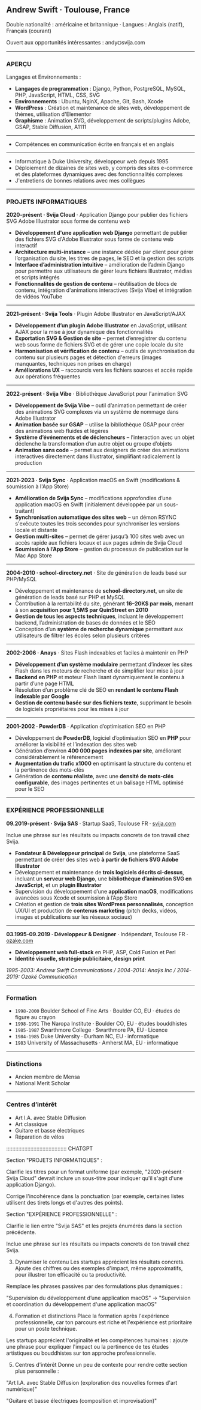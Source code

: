 <!-- https://www.w3schools.com/charsets/ref_emoji_office.asp -->

## Andrew Swift · Toulouse, France  

Double nationalité : américaine et britannique · Langues : Anglais (natif), Français (courant)

Ouvert aux opportunités intéressantes : andy⛭svija.com  

---  
### APERÇU

Langages et Environnements :

- **Langages de programmation** : Django, Python, PostgreSQL, MySQL, PHP, JavaScript, HTML, CSS, SVG
- **Environnements** : Ubuntu, NginX, Apache, Git, Bash, Xcode
- **WordPress** : Création et maintenance de sites web, développement de thèmes, utilisation d'Elementor
- **Graphisme** : Animation SVG, développement de scripts/plugins Adobe, GSAP, Stable Diffusion, A1111

---

- Compétences en communication écrite en français et en anglais

---

- Informatique à Duke University, développeur web depuis 1995  
- Déploiement de dizaines de sites web, y compris des sites e-commerce et des plateformes dynamiques avec des fonctionnalités complexes  
- J'entretiens de bonnes relations avec mes collègues

---  
### PROJETS INFORMATIQUES

<b>2020-présent · Svija Cloud</b> · Application Django pour publier des fichiers SVG Adobe Illustrator sous forme de contenu web<br>  

- **Développement d'une application web Django** permettant de publier des fichiers SVG d'Adobe Illustrator sous forme de contenu web interactif  
- **Architecture multi-instance** – une instance dédiée par client pour gérer l’organisation du site, les titres de pages, le SEO et la gestion des scripts  
- **Interface d’administration intuitive** – amélioration de l’admin Django pour permettre aux utilisateurs de gérer leurs fichiers Illustrator, médias et scripts intégrés  
- **Fonctionnalités de gestion de contenu** – réutilisation de blocs de contenu, intégration d'animations interactives (Svija Vibe) et intégration de vidéos YouTube

---  
  

<b>2021-présent · Svija Tools</b> · Plugin Adobe Illustrator en JavaScript/AJAX<br>  

- **Développement d’un plugin Adobe Illustrator** en JavaScript, utilisant AJAX pour la mise à jour dynamique des fonctionnalités  
- **Exportation SVG & Gestion de site** – permet d’enregistrer du contenu web sous forme de fichiers SVG et de gérer une copie locale du site  
- **Harmonisation et vérification de contenu** – outils de synchronisation du contenu sur plusieurs pages et détection d'erreurs (images manquantes, techniques non prises en charge)  
- **Améliorations UX** – raccourcis vers les fichiers sources et accès rapide aux opérations fréquentes  

---  
  

<b>2022-présent · Svija Vibe</b> · Bibliothèque JavaScript pour l'animation SVG<br>  

- **Développement de Svija Vibe** – outil d’animation permettant de créer des animations SVG complexes via un système de nommage dans Adobe Illustrator  
- **Animation basée sur GSAP** – utilise la bibliothèque GSAP pour créer des animations web fluides et légères  
- **Système d’événements et de déclencheurs** – l’interaction avec un objet déclenche la transformation d’un autre objet ou groupe d’objets  
- **Animation sans code** – permet aux designers de créer des animations interactives directement dans Illustrator, simplifiant radicalement la production  

---  
  

<b>2021-2023 · Svija Sync</b> · Application macOS en Swift (modifications & soumission à l'App Store)<br>  

- **Amélioration de Svija Sync** – modifications approfondies d’une application macOS en Swift (initialement développée par un sous-traitant)  
- **Synchronisation automatique des sites web** – un démon RSYNC s'exécute toutes les trois secondes pour synchroniser les versions locale et distante  
- **Gestion multi-sites** – permet de gérer jusqu’à 100 sites web avec un accès rapide aux fichiers locaux et aux pages admin de Svija Cloud  
- **Soumission à l’App Store** – gestion du processus de publication sur le Mac App Store  

---  
  

<b>2004-2010 · school-directory.net</b> · Site de génération de leads basé sur PHP/MySQL<br>  

- Développement et maintenance de **school-directory.net**, un site de génération de leads basé sur PHP et MySQL  
- Contribution à la rentabilité du site, générant **16–20K$ par mois**, menant à son **acquisition pour 1,5M$ par QuinStreet en 2010**  
- **Gestion de tous les aspects techniques**, incluant le développement backend, l’administration de bases de données et le SEO  
- Conception d’un **système de recherche dynamique** permettant aux utilisateurs de filtrer les écoles selon plusieurs critères  

---  
  

<b>2002-2006 · Anays</b> · Sites Flash indexables et faciles à maintenir en PHP<br>  

- **Développement d’un système modulaire** permettant d’indexer les sites Flash dans les moteurs de recherche et de simplifier leur mise à jour  
- **Backend en PHP** et moteur Flash lisant dynamiquement le contenu à partir d’une page HTML  
- Résolution d’un problème clé de SEO en **rendant le contenu Flash indexable par Google**  
- **Gestion de contenu basée sur des fichiers texte**, supprimant le besoin de logiciels propriétaires pour les mises à jour  

---  
  

<b>2001-2002 · PowderDB</b> · Application d’optimisation SEO en PHP<br>  

- Développement de **PowderDB**, logiciel d’optimisation SEO en **PHP** pour améliorer la visibilité et l’indexation des sites web  
- Génération d’environ **400 000 pages indexées par site**, améliorant considérablement le référencement  
- **Augmentation du trafic x1000** en optimisant la structure du contenu et la pertinence des mots-clés  
- Génération de **contenu réaliste**, avec une **densité de mots-clés configurable**, des images pertinentes et un balisage HTML optimisé pour le SEO  

  


---  
### EXPÉRIENCE PROFESSIONNELLE

<b>09.2019-présent · Svija SAS</b> · Startup SaaS, Toulouse FR · <a href=https://svija.com>svija.com</a><br>  

Inclue une phrase sur les résultats ou impacts concrets de ton travail chez Svija.

- **Fondateur & Développeur principal** de **Svija**, une plateforme SaaS permettant de créer des sites web **à partir de fichiers SVG Adobe Illustrator**  
- Développement et maintenance de **trois logiciels décrits ci-dessus**, incluant un **serveur web Django**, une **bibliothèque d’animation SVG en JavaScript**, et un **plugin Illustrator**  
- Supervision du développement d’une **application macOS**, modifications avancées sous Xcode et soumission à l’App Store  
- Création et gestion de **trois sites WordPress personnalisés**, conception UX/UI et production de **contenus marketing** (pitch decks, vidéos, images et publications sur les réseaux sociaux)  

---  
  

<b>03.1995-09.2019 · Développeur & Designer</b> · Indépendant, Toulouse FR · <a href=https://ozake.com>ozake.com</a><br>  

- **Développement web full-stack** en PHP, ASP, Cold Fusion et Perl  
- **Identité visuelle, stratégie publicitaire, design print**  

*1995-2003: Andrew Swift Communications / 2004-2014: Anaÿs Inc / 2014-2019: Ozaké Communication*  

  


---  
### Formation  

- `1998-2000` Boulder School of Fine Arts · Boulder CO, EU · études de figure au crayon  
- `1998-1991` The Naropa Institute · Boulder CO, EU · études bouddhistes  
- `1985-1987` Swarthmore College · Swarthmore PA, EU · Licence  
- `1984-1985` Duke University · Durham NC, EU · informatique  
- `1983` University of Massachusetts · Amherst MA, EU · informatique  

---  
### Distinctions  

- Ancien membre de Mensa  
- National Merit Scholar  

---  
### Centres d’intérêt  

- Art I.A. avec Stable Diffusion  
- Art classique  
- Guitare et basse électriques  
- Réparation de vélos  


:::::::::::::::::::::::::::::::::::::::: CHATGPT


Section "PROJETS INFORMATIQUES" :

Clarifie les titres pour un format uniforme (par exemple, "2020-présent · Svija Cloud" devrait inclure un sous-titre pour indiquer qu'il s'agit d'une application Django).

Corrige l'incohérence dans la ponctuation (par exemple, certaines listes utilisent des tirets longs et d'autres des points).

Section "EXPÉRIENCE PROFESSIONNELLE" :

Clarifie le lien entre "Svija SAS" et les projets énumérés dans la section précédente.

Inclue une phrase sur les résultats ou impacts concrets de ton travail chez Svija.

3. Dynamiser le contenu
Les startups apprécient les résultats concrets. Ajoute des chiffres ou des exemples d'impact, même approximatifs, pour illustrer ton efficacité ou ta productivité.

Remplace les phrases passives par des formulations plus dynamiques :

"Supervision du développement d’une application macOS" → "Supervision et coordination du développement d'une application macOS"

4. Formation et distinctions
Place la formation après l'expérience professionnelle, car ton parcours est riche et l'expérience est prioritaire pour un poste technique.

Les startups apprécient l'originalité et les compétences humaines : ajoute une phrase pour expliquer l'impact ou la pertinence de tes études artistiques ou bouddhistes sur ton approche professionnelle.

5. Centres d'intérêt
Donne un peu de contexte pour rendre cette section plus personnelle :

"Art I.A. avec Stable Diffusion (exploration des nouvelles formes d'art numérique)"

"Guitare et basse électriques (composition et improvisation)"


